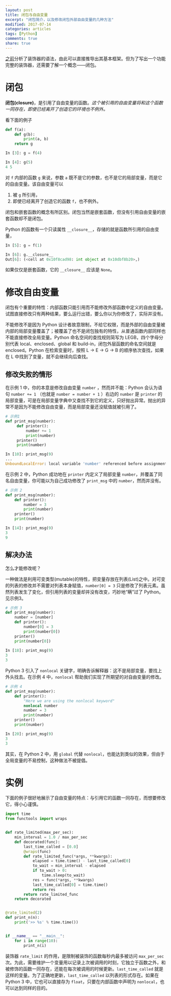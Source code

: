 ```yaml
---
layout: post
title: 闭包与自由变量
excerpt: "闭包简介，以及修改闭包外部自由变量的几种方法"
modified: 2017-07-14
categories: articles
tags: [Python]
comments: true
share: true
---
```


[之前](/articles/python-decorator)分析了装饰器的语法，由此可以直接推导出其基本框架。但为了写出一个功能完整的装饰器，还需要了解一个概念——闭包。

# 闭包

**闭包(closure)**，是引用了自由变量的函数。*这个被引用的自由变量将和这个函数一同存在，即使已经离开了创造它的环境也不例外。* 

看下面的例子

```python
def f(a):
    def g(b):
        print(a, b)
    return g

In [3]: g = f(4)

In [4]: g(5)
4 5
```

对 `f` 内部的函数 `g` 来说，参数 `a` 既不是它的参数，也不是它的局部变量，而是它的自由变量。该自由变量可以

1. 被 `g` 所引用，
2. 即使已经离开了创造它的函数 `f`，也不例外。


闭包和嵌套函数的概念有所区别。闭包当然是嵌套函数，但没有引用自由变量的嵌套函数却不是闭包。

Python 的函数有一个只读属性 `__closure__`，存储的就是函数所引用的自由变量，

```python
In [5]: g = f(1)

In [6]: g.__closure__
Out[6]: (<cell at 0x10f8cad98: int object at 0x10dbf8b20>,)
```

如果仅仅是嵌套函数，它的 `__closure__` 应该是 `None`。

# 修改自由变量

闭包有个重要的特性：内部函数只能引用而不能修改外部函数中定义的自由变量。试图直接修改只有两种结果，要么运行出错，要么你以为你修改了，实际并没有。

不能修改不是因为 Python 设计者故意限制，不给它权限，而是外部的自由变量被内部的局部变量覆盖了；被覆盖了也不是闭包独有的特性，从普通函数内部同样也不能直接修改全局变量。Python 命名空间的查找规则简写为 LEGB，四个字母分别代表 local、enclosed、global 和 build-in，闭包外层函数的命名空间就是 enclosed。Python 在检索变量时，按照 L -> E -> G -> B 的顺序依次查找，如果在 L 中找到了变量，就不会继续向后查找。

## 修改失败的情形

在示例 1 中，你的本意是修改自由变量 `number` ，然而并不能：Python 会认为语句 `number += 1` （也就是 `number = number + 1` ）右边的 `number` 是 `printer` 的局部变量，可是在局部变量字典中又查找不到它的定义，只好抛出异常。抛出的异常不是因为不能修改自由变量，而是局部变量还没赋值就被引用了。

```python
# 示例1
def print_msg(number):
     def printer():
         number += 1
         print(number)
     printer()
     print(number)

In [10]: print_msg(9)
...
UnboundLocalError: local variable 'number' referenced before assignment
```

在示例 2 中，Python 成功地在 `printer` 内定义了局部变量 `number`，并覆盖了同名自由变量，你可能以为自己成功修改了 `print_msg` 中的 `number`，然而并没有。

```python
# 示例 2
def print_msg(number):
    def printer():
        number = 3
        print(number)
    printer()
    print(number)

In [14]: print_msg(9)
3
9
```

## 解决办法

怎么才能修改呢？

一种做法是利用可变类型(mutable)的特性，把变量存放在列表(List)之中。对可变的列表的修改并不需要对列表本身赋值，`number[0] = 3` 只是修改了列表元素。虽然列表发生了变化，但引用列表的变量却并没有改变，巧妙地“瞒”过了 Python。见示例3。

```python
# 示例 3
def print_msg(number):
    number = [number]
    def printer():
        number[0] = 3
        print(number[0])
    printer()
    print(number[0])
    
In [18]: print_msg(9)
3
3
```

Python 3 引入了 `nonlocal` 关键字，明确告诉解释器：这不是局部变量，要找上外头找去。在示例 4 中，`nonlocal` 帮助我们实现了所期望的对自由变量的修改。

```python
# 示例 4
def print_msg(number):
    def printer():
        "Here we are using the nonlocal keyword"
        nonlocal number
        number = 3
        print(number)
    printer()
    print(number)

In [20]: print_msg(9)
3
3
```

其实，在 Python 2 中，用 `global` 代替 `nonlocal`，也能达到类似的效果，但由于全局变量的不易控制，这种做法不被提倡。

# 实例

下面的例子很好地展示了自由变量的特点：与引用它的函数一同存在，而想要修改它，得小心谨慎。

```python
import time
from functools import wraps


def rate_limited(max_per_sec):
    min_interval = 1.0 / max_per_sec
    def decorated(func):
        last_time_called = [0.0]
        @wraps(func)
        def rate_limited_func(*args, **kwargs):
            elapsed = time.time() - last_time_called[0]
            to_wait = min_interval - elapsed
            if to_wait > 0:
                time.sleep(to_wait)
            res = func(*args, **kwargs)
            last_time_called[0] = time.time()
            return res
        return rate_limited_func
    return decorated


@rate_limited(2)
def print_n(n):
    print('>> %s' % time.time())


if __name__ == "__main__":
    for i in range(10):
        print_n(i)
```

装饰器 `rate_limit` 的作用，是限制被装饰的函数每秒内最多被访问 `max_per_sec` 次。为此，需要维护一个变量用以记录上次被调用的时刻，它独立于函数之外，和被修饰的函数一同存在，还能在每次被调用的时候更新。`last_time_called` 就是这样的变量。为了正确地更新，`last_time_called` 以列表的形式存在。如果在 Python 3 中，它也可以直接存为 `float`，只要在内部函数中声明为 `nonlocal`，也可以达到同样的目的。
